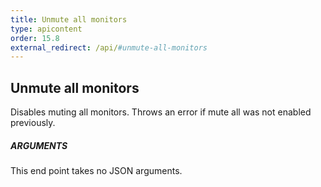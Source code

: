 ```yaml
---
title: Unmute all monitors
type: apicontent
order: 15.8
external_redirect: /api/#unmute-all-monitors
---
```


## Unmute all monitors
Disables muting all monitors. Throws an error if mute all was not enabled previously.

##### ARGUMENTS

This end point takes no JSON arguments.